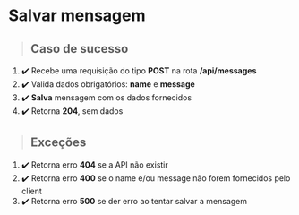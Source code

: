 # Salvar mensagem

> ## Caso de sucesso

1. ✔️ Recebe uma requisição do tipo **POST** na rota **/api/messages**
3. ✔️ Valida dados obrigatórios: **name** e **message**
4. ✔️ **Salva** mensagem com os dados fornecidos
5. ✔️ Retorna **204**, sem dados

> ## Exceções

1. ✔️ Retorna erro **404** se a API não existir
3. ✔️ Retorna erro **400** se o name e/ou message não forem fornecidos pelo client
4. ✔️ Retorna erro **500** se der erro ao tentar salvar a mensagem